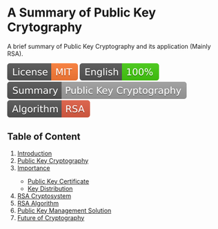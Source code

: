 # A Summary of Public Key Crytography
A brief summary of Public Key Cryptography and its application (Mainly RSA). 
<p>
<a href="LICENSE" target="_blank" title="License: MIT"><img src="/icons/badgets/License-MIT-orange.svg"></a>
<a href="https://translate.google.com/" target="_blank" title="English document"><img src="/icons/badgets/English-100-brightgreen.svg"></a>
<a href="https://luckas72.github.io/Compendium_Public_Key_Crytography.github.io/" target="_blank" title="Summary"><img src="/icons/badgets/Summary-Public Key Cryptography-lightgrey.svg"></a>
<a href="https://simple.wikipedia.org/wiki/RSA_algorithm#:~:text=RSA%20(Rivest%E2%80%93Shamir%E2%80%93Adleman,can%20be%20given%20to%20anyone." target="_blank" title="RSA algo"><img src="/icons/badgets/Algorithm-RSA-red.svg"></a>
</p>


## Table of Content
<ol>
 <li>
   <a target="_blank" title="Introduction of Public Key Crytography" href="https://luckas72.github.io/Compendium_Public_Key_Crytography.github.io/#intro">Introduction</a>
 </li>
 
 <li>
  <a target="_blank" title="Public Key Crytography" href="https://luckas72.github.io/Compendium_Public_Key_Crytography.github.io/#pkc">Public Key Cryptography</a>
 </li>
 
 <li>
 <a target="_blank" title="Importance" href="https://luckas72.github.io/Compendium_Public_Key_Crytography.github.io/#impo">Importance</a>
 </li>
 
  <ul>
  <li>
   <a target="_blank" title="Public Key Certificate" href="https://luckas72.github.io/Compendium_Public_Key_Crytography.github.io/#pkct">Public Key Certificate</a>
    </li>
    
   <li>
 <a target="_blank" title="Key Distribution" href="https://luckas72.github.io/Compendium_Public_Key_Crytography.github.io/#keydis">Key Distribution</a>
 </li>
  </ul>

<li>
 <a target="_blank" title="RSA Cryptosystem" href="https://luckas72.github.io/Compendium_Public_Key_Crytography.github.io/#rsacry">RSA Cryptosystem</a>
</li>


<li>
 <a target="_blank" title="RSA Algorithm" href="https://luckas72.github.io/Compendium_Public_Key_Crytography.github.io/#rsaalgo">RSA Algorithm</a>
</li>

<li>
<a target="_blank" title="Public Key Management" href="https://luckas72.github.io/Compendium_Public_Key_Crytography.github.io/#pkm">
Public Key Management Solution
</a>
</li>

<li>
 <a target="_blank" title="Future of Cryptography" href="https://luckas72.github.io/Compendium_Public_Key_Crytography.github.io/#ftr">
  Future of Cryptography
 </a>
  </li>
</ol>
